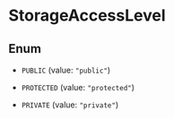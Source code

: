 

# StorageAccessLevel

## Enum


* `PUBLIC` (value: `"public"`)

* `PROTECTED` (value: `"protected"`)

* `PRIVATE` (value: `"private"`)



